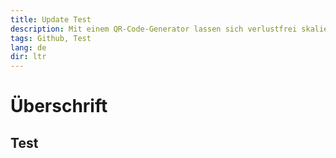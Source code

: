 ```yaml
---
title: Update Test
description: Mit einem QR-Code-Generator lassen sich verlustfrei skalierbare Vektorgrafiken (SVG) erstellen 
tags: Github, Test
lang: de
dir: ltr
---
```





# Überschrift

## Test
